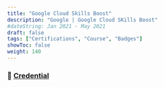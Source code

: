 ```yaml
---
title: "Google Cloud Skills Boost"
description: "Google | Google Cloud SKills Boost"
#dateString: Jan 2021 - May 2021
draft: false
tags: ["Certifications", "Course", "Badges"]
showToc: false
weight: 140
--- 
```

### 🔗 [Credential](https://www.cloudskillsboost.google/public_profiles/f84f0706-844a-464e-8572-edd08397ba68)